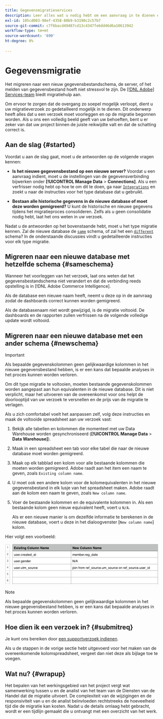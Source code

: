```yaml
---
title: Gegevensmigratieservices
description: Leer alles wat u nodig hebt om een aanvraag in te dienen en aan de slag te gaan met de migratie.
exl-id: 105cd003-98ef-4358-80b9-b3190c2c57b7
source-git-commit: c7f6bacd49487cd13c4347fe6dd46d6a10613942
workflow-type: tm+mt
source-wordcount: '690'
ht-degree: 0%

---
```


# Gegevensmigratie

Het migreren naar een nieuw gegevensbestandschema, de server, of het melden van gegevensbestand hoeft niet stressvol te zijn. De [[!DNL Adobe] Services-team](https://experienceleague.adobe.com/docs/commerce-knowledge-base/kb/troubleshooting/miscellaneous/mbi-service-policies.html) biedt migratiehulp aan.

Om ervoor te zorgen dat de overgang zo soepel mogelijk verloopt, dient u uw migratieverzoek zo gedetailleerd mogelijk in te dienen. Dit onderwerp heeft alles dat u een verzoek moet voorleggen en op de migratie begonnen worden. Als u ons een volledig beeld geeft van uw behoeften, bent u er zeker van dat uw project binnen de juiste reikwijdte valt en dat de schatting correct is.

## Aan de slag {#started}

Voordat u aan de slag gaat, moet u de antwoorden op de volgende vragen kennen:

* **Is het nieuwe gegevensbestand op een nieuwe server?** Voordat u een aanvraag indient, moet u de instellingen van de gegevensverbinding bijwerken onder **[!UICONTROL Manage Data** > **Connections]**. Als u een verfrisser nodig hebt op hoe te om dit te doen, ga naar [`Integrations`](../integrations/integrations.md) en zoekt u naar de instructies voor het type database dat u gebruikt.

* **Bestaan alle historische gegevens in de nieuwe database of moet deze worden gemigreerd?** U kunt de historische en nieuwe gegevens tijdens het migratieproces consolideren. Zelfs als u geen consolidatie nodig hebt, laat het ons weten in uw verzoek.

Nadat u de antwoorden op het bovenstaande hebt, moet u het type migratie kennen. Zal de nieuwe database de [`same`](#sameschema) schema, of zal het een [`different`](#newschema) schema? In de onderstaande discussies vindt u gedetailleerde instructies voor elk type migratie.

## Migreren naar een nieuwe database met hetzelfde schema {#sameschema}

Wanneer het voorleggen van het verzoek, laat ons weten dat het gegevensbestandschema niet verandert en dat de verbinding reeds opstelling is in [!DNL Adobe Commerce Intelligence].

Als de database een nieuwe naam heeft, neemt u deze op in de aanvraag zodat de dashboards correct kunnen worden gemigreerd.

Als de databasenaam niet wordt gewijzigd, is de migratie voltooid. De dashboards en de rapporten zullen verfrissen na de volgende volledige update wordt voltooid.

## Migreren naar een nieuwe database met een ander schema {#newschema}

>[!IMPORTANT]
>
>Als bepaalde gegevenskolommen geen gelijkwaardige kolommen in het nieuwe gegevensbestand hebben, is er een kans dat bepaalde analyses in het proces kunnen worden verloren.

Om dit type migratie te voltooien, moeten bestaande gegevenskolommen worden aangepast aan hun equivalenten in de nieuwe database. Dit is niet verplicht, maar het uitvoeren van de overeenkomst voor ons helpt de doorlooptijd van uw verzoek te versnellen en de prijs van de migratie te verlagen.

Als u zich comfortabel voelt het aanpassen zelf, volg deze instructies en maak de voltooide spreadsheet aan uw verzoek vast:

1. Bekijk alle tabellen en kolommen die momenteel met uw Data Warehouse worden gesynchroniseerd (**[!UICONTROL Manage Data** > **Data Warehouse]**).

1. Maak in een spreadsheet een tab voor elke tabel die naar de nieuwe database moet worden gemigreerd.

1. Maak op elk tabblad een kolom voor alle bestaande kolommen die moeten worden gemigreerd. Adobe raadt aan het item een naam te geven, zoals `Existing column name`.

1. U moet ook een andere kolom voor de kolomequivalenten in het nieuwe gegevensbestand in elk lusje van het spreadsheet maken. Adobe raadt aan de kolom een naam te geven, zoals `New column name`.

1. Voer de bestaande kolommen en de equivalente kolommen in. Als een bestaande kolom geen nieuw equivalent heeft, voert u `N/A`.

   Als er een nieuwe manier is om dezelfde informatie te berekenen in de nieuwe database, voert u deze in het dialoogvenster [`New column name`] kolom.

Hier volgt een voorbeeld:

![](../../../assets/Migration_Spreadsheet.png)

>[!NOTE]
>
>Als bepaalde gegevenskolommen geen gelijkwaardige kolommen in het nieuwe gegevensbestand hebben, is er een kans dat bepaalde analyses in het proces kunnen worden verloren.

## Hoe dien ik een verzoek in? {#submitreq}

Je kunt ons bereiken door [een supportverzoek indienen](https://experienceleague.adobe.com/docs/commerce-knowledge-base/kb/troubleshooting/miscellaneous/mbi-service-policies.html).

Als u de stappen in de vorige sectie hebt uitgevoerd voor het maken van de overeenkomende kolomspreadsheet, vergeet dan niet deze als bijlage toe te voegen.

## Wat nu? {#wrapup}

Het bepalen van het werkingsgebied van het project vergt wat samenwerking tussen u en de analist van het team van de Diensten van de Handel dat de migratie uitvoert. De complexiteit van de wijzigingen en de responsiviteit van u en de analist beïnvloeden rechtstreeks de hoeveelheid tijd die de migratie kan kosten. Nadat u de details omlaag hebt gebracht, wordt er een tijdlijn gemaakt die u ontvangt met een overzicht van het werk.
